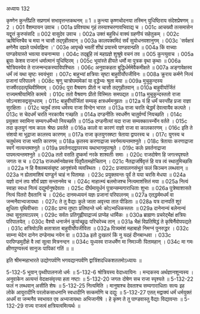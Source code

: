 अध्यायः 132

कृष्णेन कुन्तींप्रति सप्रणामं सभावृत्तन्तकथनम् ॥ 1 ॥ कुन्त्या कृष्णचोदनया तस्मिन् युधिष्ठिराय संदेशप्रेषणम् ॥ 2 ।
001  	वैशम्पायन उवाच ।
001a	प्रविश्याथ गृहं तस्याश्चरणावभिवाद्य च ।
001c	आचख्यौ तत्समासेन यद्वृत्तं कुरुसंसदि ॥
002  	वासुदेव उवाच ।
002a	उक्तं बहुविधं वाक्यं ग्रहणीयं सहेतुकम् ।
002c	ऋषिभिश्चैव च मया न चासौ तद्गृहीतवान् ॥
003a	कालपक्वमिदं सर्वं सुयोधनवशानुगम् ।
003c	`सर्वक्षत्रं क्षणेनैव दह्यते पार्थवह्निना ।'
003e 	आपृच्छे भवतीं शीघ्रं प्रयास्ये पाण्डवान्प्रति ॥
004a	किं वाच्याः पाण्डवेयास्ते भवत्या वचनान्मया ।
004c	तद्ब्रूहि त्वं महाप्रज्ञे शुश्रूषे वचनं तव ॥
005  	कुन्त्युवाच ।
005a	ब्रूयाः केशव राजानं धर्मात्मानं युधिष्ठिरम् ।
005c	भूयांस्ते हीयते धर्मो मा पुत्रक वृथा कृथाः ॥
006a	श्रोत्रियस्येव ते राजन्मन्दकस्याविपश्चितः ।
006c	अनुवाकहता बुद्धिर्धर्ममेवैकमीक्षते ॥
007a	अङ्गावेक्षस्व धर्मं त्वं यथा सृष्टः स्वयंभुवा ।
007c	बाहुभ्यां क्षत्रियाः सृष्टा बाहुवीर्योपजीविनः ॥
008a	क्रूराय कर्मणे नित्यं प्रजानां परिपालने ।
008c	श्रृणु चात्रोपमामेकां या वृद्धेभ्यः श्रुता मया ॥
009a	मुचुकुन्दस्य राजर्षेरददत्पृथिवीमिमाम् ।
009c	पुरा वैश्रवणः प्रीतो न चासौ तद्गृहीतवान् ॥
010a	बाहुवीर्यार्जितं राज्यमश्रीयामिति कामये ।
010c	ततो वैश्रवणः प्रीतो विस्मितः समपद्यत ॥
011a	मुचुकुन्दस्ततो राजा सोऽन्वशासद्वसुन्धराम् ।
011c	बाहुवीर्यार्जितां सम्यक् क्षत्रधर्ममनुव्रतः ॥
012a	यं हि धर्मं चरन्तीह प्रजा राज्ञा सुरक्षिताः ।
012c	चतुर्थं तस्य धर्मस्य राजा विन्देन भारत ॥
013a	राजा चरति चेद्धर्मं देवत्वायैव कल्पते ।
013c	स चेदधर्मं चरति नरकायैव गच्छति ॥
014a	दण्डनीतिः स्वधर्मेण चातुर्वर्ण्यं नियच्छति ।
014c	प्रयुक्ता स्वामिना सम्यगधर्मेभ्यो नियच्छति ॥
015a	दण्डनीत्यां यदा राजा सम्यक्कार्त्स्न्येन वर्तते ।
015c	तदा कृतयुगं नाम कालः श्रेष्ठः प्रवर्तते ॥
016a	कालो वा कारणं राज्ञो राजा वा कालकारणम् ।
016c	इति ते संशयो मा भूद्राजा कालस्य कारणम् ॥
017a	राजा कृतयुगस्रष्टा त्रेताया द्वापरस्य च ।
017c	युगस्य च चतुर्थस्य राजा भवति कारणम् ॥
018a	कृतस्य करणाद्राजा स्वर्गमत्यन्तमश्नुते ।
018c	त्रेतायाः करणाद्राजा स्वर्गं नात्यन्तमश्नुते ॥
019a	प्रवर्तनाद्द्वापरस्य यथाभागमुपाश्रुते ।
019c	कलेः प्रवर्तनाद्राजा पापमत्यन्तमश्नुते ॥
020a	ततो वसति दुष्कर्मा नरके शाश्वतीः समाः ।
020c	राजदोषेण हि जगत्स्पृश्यते जगतः स च ॥
021a	राजधर्मानवेक्षस्व पितृपैतामहोचितान् ।
021c	नैतद्राजर्षिवृत्तं हि यत्र त्वं स्थातुमिच्छसि ॥
022a	न हि वैक्लब्यसंसृष्ट आनृशंस्ये व्यवस्थितः ।
022c	प्रजापालनसंभूतं फलं किञ्चन लब्धवान् ॥
023a	न ह्येतामाशिषं पाण्डुर्न चाहं न पितामहः ।
023c	प्रयुक्तवन्तः पूर्वं ते यया चरसि मेधया ॥
024a	यज्ञो दानं तपः शौर्यं प्रज्ञा सन्तानमेव च ।
024c	माहात्म्यं बलमोजश्च नित्यमाशंसितं मया ॥
025a	नित्यं स्वाहा स्वधा नित्यं दद्युर्मानुषदेवताः ।
025c	दीर्घमायुर्धनं पुत्रान्सम्यगाराधिताः शुभाः ॥
026a	पुत्रेष्वाशासते नित्यं पितरो दैवतानि च ।
026c	दानमध्ययनं यज्ञः प्रजानां परिपालनम् ॥
027a	एतद्धर्ममधर्मं वा जन्मनैवाभ्यजायथाः ।
027c	ते तु वैद्याः कुले जाता अवृत्त्या तात पीडिताः ॥
028a	यत्र दानपतिं शूरं क्षुधिताः पृथिवीचराः ।
028c	प्राप्य तुष्टाः प्रतिष्ठन्ते धर्मः कोऽभ्यधिकस्ततः ॥
029a	दानेनान्यं बलेनान्यं तथा सूनृतयाऽपरम् ।
029c	सर्वतः प्रतिगृह्णीयाद्राज्यं प्राप्येह धार्मिकः ॥
030a	ब्राह्मणः प्रचरेद्भैक्षं क्षत्रियः परिपालयेत् ।
030c	वैश्यो धनार्जनं कुर्याच्छूद्रः परिचरेच्च तान् ॥
031a	भैक्षं विप्रतिषिद्धं ते कृषिर्नैवोपपद्यते ।
031c	क्षत्रियोऽसि क्षतात्राता बाहुवीर्योपजीविता ॥
032a	पित्र्यमंशं महाबाहो निमग्नं पुनरुद्धर ।
032c	साम्ना भेदेन दानेन दण्डेनाथ नयेन वा ॥
033a	इतो दुःखतरं किं नु यदहं दीनबान्धवा ।
033c	परपिण्डमुदीक्षे वै त्वां सूत्वा मित्रनन्दन ॥
034c	युध्यस्व राजधर्मेण मा निमञ्जीः पितामहान् ।
034c	मा गमः क्षीणपुण्यस्त्वं सानुजः पापिकां गतिं ॥ ॥

इति श्रीमन्महाभारते उद्योगपर्वणि भगवद्यानपर्वणि द्वात्रिंशदधिकशततमोऽध्यायः ॥

5-132-5 भूयान् पृथ्वीपालनजो धर्मः ॥ 5-132-6 श्रोत्रियस्य वेदाध्यायिनः । मन्दकस्य अर्थज्ञानशून्यस्य । अनुवाकेन अत्यन्तं वेदाक्षसंवृत्त्या हता नष्टाः ॥ 5-132-20 जगतः दोषेण सच राजा स्पृश्यते ॥ 5-132-22 फलं न लब्धवान् असीति शेषः ॥ 5-132-25 नित्यमिति । मानुषाश्च देवताश्च सम्यगाराधिताः सत्यः इह लोके आयुरादीनि परलोकसाधनानि स्वधादीनि सत्कर्माणि च दद्युः ॥ 5-132-27 एतत् मद्वाक्यं धर्मं धर्मयुक्तं अधर्मं वा जन्मनैव स्वभावत एव अभ्यजायथाः अभिजानीषे । हे कृष्ण ते तु पाण्डवास्तु वैद्याः विद्यावन्तः ॥ 5-132-29 राज्य राजत्वं क्षत्रियत्वमित्यर्थः ॥
